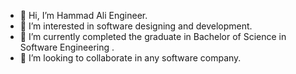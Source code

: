 - 👋 Hi, I’m Hammad Ali Engineer.
- 👀 I’m interested in software designing and development.
- 🌱 I’m currently completed the graduate in Bachelor of Science in Software Engineering .
- 💞️ I’m looking to collaborate in any software company.

<!---
HammadAliEngineer/HammadAliEngineer is a ✨ special ✨ repository because its `README.md` (this file) appears on your GitHub profile.
You can click the Preview link to take a look at your changes.
--->
